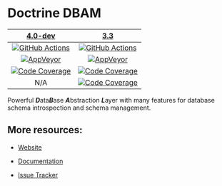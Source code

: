 # Doctrine DBAM

|                 [4.0-dev][4.0]                  |                     [3.3][3.3]                      |
|:-----------------------------------------------:|:---------------------------------------------------:|
|    [![GitHub Actions][GA 4.0 image]][GA 4.0]    |      [![GitHub Actions][GA 3.3 image]][GA 3.3]      |
| [![AppVeyor][AppVeyor 4.0 image]][AppVeyor 4.0] |   [![AppVeyor][AppVeyor 3.3 image]][AppVeyor 3.3]   |
| [![Code Coverage][Coverage image]][CodeCov 4.0] | [![Code Coverage][Coverage 3.3 image]][CodeCov 3.3] |
|                       N/A                       | [![Code Coverage][TypeCov 3.3 image]][TypeCov 3.3]  |

Powerful ***D***ata***B***ase ***A***bstraction ***L***ayer with many features for database schema introspection and schema management.

## More resources:

* [Website](http://www.doctrine-project.org/projects/dbal.html)
* [Documentation](http://docs.doctrine-project.org/projects/doctrine-dbal/en/latest/)
* [Issue Tracker](https://github.com/doctrine/dbal/issues)

  [Coverage image]: https://codecov.io/gh/doctrine/dbal/branch/4.0.x/graph/badge.svg
  [4.0]: https://github.com/doctrine/dbal/tree/4.0.x
  [CodeCov 4.0]: https://codecov.io/gh/doctrine/dbal/branch/4.0.x
  [AppVeyor 4.0]: https://ci.appveyor.com/project/doctrine/dbal/branch/4.0.x
  [AppVeyor 4.0 image]: https://ci.appveyor.com/api/projects/status/i88kitq8qpbm0vie/branch/4.0.x?svg=true
  [GA 4.0]: https://github.com/doctrine/dbal/actions?query=workflow%3A%22Continuous+Integration%22+branch%3A4.0.x
  [GA 4.0 image]: https://github.com/doctrine/dbal/workflows/Continuous%20Integration/badge.svg

  [Coverage 3.3 image]: https://codecov.io/gh/doctrine/dbal/branch/3.3.x/graph/badge.svg
  [3.3]: https://github.com/doctrine/dbal/tree/3.3.x
  [CodeCov 3.3]: https://codecov.io/gh/doctrine/dbal/branch/3.3.x
  [AppVeyor 3.3]: https://ci.appveyor.com/project/doctrine/dbal/branch/3.3.x
  [AppVeyor 3.3 image]: https://ci.appveyor.com/api/projects/status/i88kitq8qpbm0vie/branch/3.3.x?svg=true
  [GA 3.3]: https://github.com/doctrine/dbal/actions?query=workflow%3A%22Continuous+Integration%22+branch%3A3.3.x
  [GA 3.3 image]: https://github.com/doctrine/dbal/workflows/Continuous%20Integration/badge.svg?branch=3.3.x
  [TypeCov 3.3]: https://shepherd.dev/github/doctrine/dbal
  [TypeCov 3.3 image]: https://shepherd.dev/github/doctrine/dbal/coverage.svg
